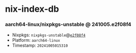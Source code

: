 # nix-index-db
### aarch64-linux/nixpkgs-unstable @ 241005.e2f08f4
- Nixpkgs: `nixpkgs-unstable`@[`e2f08f4`](https://github.com/NixOS/nixpkgs/commit/e2f08f4d8b3ecb5cf5c9fd9cb2d53bb3c71807da)
- Platform: `aarch64-linux`
- Timestamp: `20241005015310`
